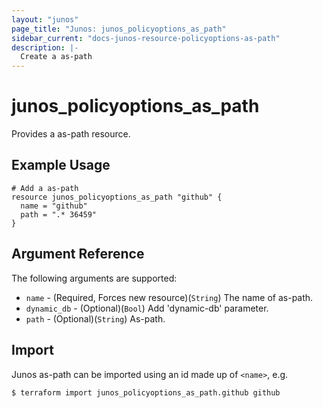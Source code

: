 ```yaml
---
layout: "junos"
page_title: "Junos: junos_policyoptions_as_path"
sidebar_current: "docs-junos-resource-policyoptions-as-path"
description: |-
  Create a as-path
---
```


# junos_policyoptions_as_path

Provides a as-path resource.

## Example Usage

```hcl
# Add a as-path
resource junos_policyoptions_as_path "github" {
  name = "github"
  path = ".* 36459"
}
```

## Argument Reference

The following arguments are supported:

* `name` - (Required, Forces new resource)(`String`) The name of as-path.
* `dynamic_db` - (Optional)(`Bool`) Add 'dynamic-db' parameter.
* `path` - (Optional)(`String`) As-path.

## Import

Junos as-path can be imported using an id made up of `<name>`, e.g.

```shell
$ terraform import junos_policyoptions_as_path.github github
```
